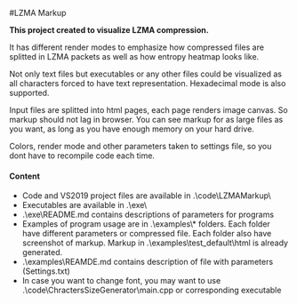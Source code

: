 #LZMA Markup

**This project created to visualize LZMA compression.**

It has different render modes to emphasize how compressed files are splitted in LZMA packets as well as how entropy heatmap looks like.

Not only text files but executables or any other files could be visualized as all characters forced to have text representation. Hexadecimal mode is also supported.

Input files are splitted into html pages, each page renders image canvas. So markup should not lag in browser. You can see markup for as large files as you want, as long as you have enough memory on your hard drive.

Colors, render mode and other parameters taken to settings file, so you dont have to recompile code each time.

#### Content
- Code and VS2019 project files are available in .\code\LZMAMarkup\
- Executables are available in .\exe\
- .\exe\README.md contains descriptions of parameters for programs
- Examples of program usage are in .\examples\\* folders. Each folder have different parameters or compressed file. Each folder also have screenshot of markup. Markup in .\examples\test_default\html is already generated.
- .\examples\REAMDE.md contains description of file with parameters (Settings.txt)
- In case you want to change font, you may want to use .\code\ChractersSizeGenerator\main.cpp or corresponding executable
